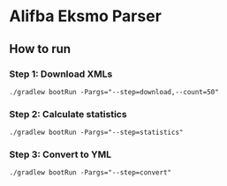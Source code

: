 # Alifba Eksmo Parser

## How to run

### Step 1: Download XMLs
`./gradlew bootRun -Pargs="--step=download,--count=50"`

### Step 2: Calculate statistics
`./gradlew bootRun -Pargs="--step=statistics"`

### Step 3: Convert to YML
`./gradlew bootRun -Pargs="--step=convert"`
